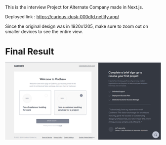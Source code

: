 This is the interview Project for Alternate Company made in Next.js.

Deployed link : https://curious-dusk-000dfd.netlify.app/

Since the original design was in 1920x1205, make sure to zoom out on smaller devices to see the entire view.

# Final Result

![Alt text](final_design.png)
